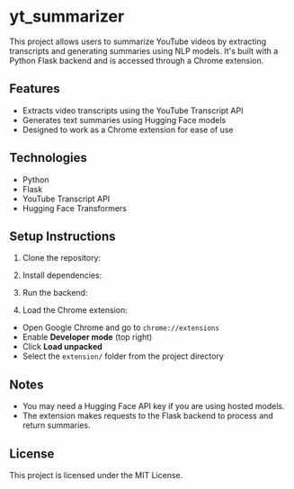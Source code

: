 # yt_summarizer

This project allows users to summarize YouTube videos by extracting transcripts and generating summaries using NLP models. It's built with a Python Flask backend and is accessed through a Chrome extension.

## Features

- Extracts video transcripts using the YouTube Transcript API
- Generates text summaries using Hugging Face models
- Designed to work as a Chrome extension for ease of use

## Technologies

- Python
- Flask
- YouTube Transcript API
- Hugging Face Transformers

## Setup Instructions

1. Clone the repository:

2. Install dependencies:

3. Run the backend:

4. Load the Chrome extension:
- Open Google Chrome and go to `chrome://extensions`
- Enable **Developer mode** (top right)
- Click **Load unpacked**
- Select the `extension/` folder from the project directory

## Notes

- You may need a Hugging Face API key if you are using hosted models.
- The extension makes requests to the Flask backend to process and return summaries.

## License

This project is licensed under the MIT License.
